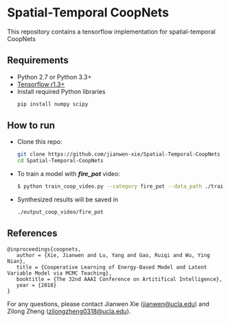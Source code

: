 # Spatial-Temporal CoopNets

This repository contains a tensorflow implementation for spatial-temporal CoopNets

## Requirements
- Python 2.7 or Python 3.3+
- [Tensorflow r1.3+](https://www.tensorflow.org/install/)
- Install required Python libraries
    ```bash
    pip install numpy scipy
    ```

## How to run

- Clone this repo:
    ```bash
    git clone https://github.com/jianwen-xie/Spatial-Temporal-CoopNets
    cd Spatial-Temporal-CoopNets
    ```
- To train a model with ***fire_pot*** video:
    ```bash
    $ python train_coop_video.py --category fire_pot --data_path ./trainingVideo --output_dir ./output_coop_video --num_epochs 1000 --num_chains 2
    ```
- Synthesized results will be saved in
    ```bash
    ./output_coop_video/fire_pot
    ```
    
## References
    @inproceedings{coopnets,
       author = {Xie, Jianwen and Lu, Yang and Gao, Ruiqi and Wu, Ying Nian},
       title = {Cooperative Learning of Energy-Based Model and Latent Variable Model via MCMC Teaching},
       booktitle = {The 32nd AAAI Conference on Artitifical Intelligence},
       year = {2018}
    }

For any questions, please contact Jianwen Xie (jianwen@ucla.edu) and Zilong Zheng (zilongzheng0318@ucla.edu).
